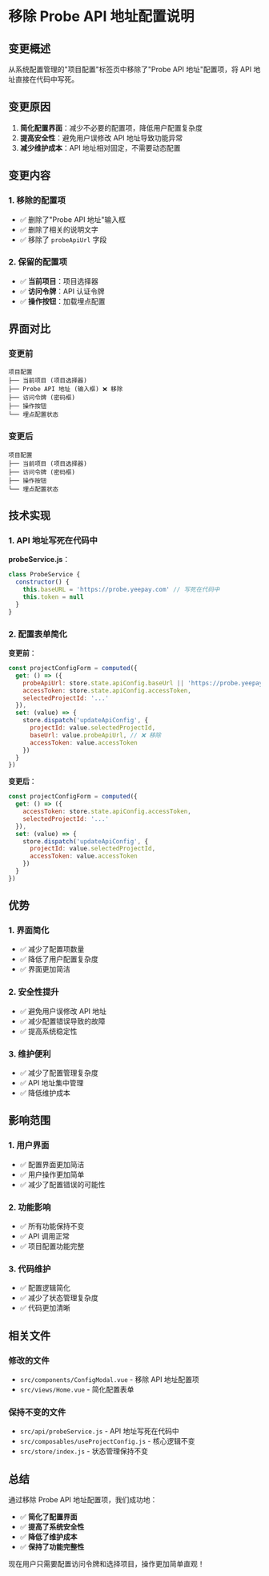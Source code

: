 # 移除 Probe API 地址配置说明

## 变更概述

从系统配置管理的"项目配置"标签页中移除了"Probe API 地址"配置项，将 API 地址直接在代码中写死。

## 变更原因

1. **简化配置界面**：减少不必要的配置项，降低用户配置复杂度
2. **提高安全性**：避免用户误修改 API 地址导致功能异常
3. **减少维护成本**：API 地址相对固定，不需要动态配置

## 变更内容

### 1. 移除的配置项
- ✅ 删除了"Probe API 地址"输入框
- ✅ 删除了相关的说明文字
- ✅ 移除了 `probeApiUrl` 字段

### 2. 保留的配置项
- ✅ **当前项目**：项目选择器
- ✅ **访问令牌**：API 认证令牌
- ✅ **操作按钮**：加载埋点配置

## 界面对比

### 变更前
```
项目配置
├── 当前项目 (项目选择器)
├── Probe API 地址 (输入框) ❌ 移除
├── 访问令牌 (密码框)
├── 操作按钮
└── 埋点配置状态
```

### 变更后
```
项目配置
├── 当前项目 (项目选择器)
├── 访问令牌 (密码框)
├── 操作按钮
└── 埋点配置状态
```

## 技术实现

### 1. API 地址写死在代码中

**probeService.js**：
```javascript
class ProbeService {
  constructor() {
    this.baseURL = 'https://probe.yeepay.com' // 写死在代码中
    this.token = null
  }
}
```

### 2. 配置表单简化

**变更前**：
```javascript
const projectConfigForm = computed({
  get: () => ({
    probeApiUrl: store.state.apiConfig.baseUrl || 'https://probe.yeepay.com', // ❌ 移除
    accessToken: store.state.apiConfig.accessToken,
    selectedProjectId: '...'
  }),
  set: (value) => {
    store.dispatch('updateApiConfig', {
      projectId: value.selectedProjectId,
      baseUrl: value.probeApiUrl, // ❌ 移除
      accessToken: value.accessToken
    })
  }
})
```

**变更后**：
```javascript
const projectConfigForm = computed({
  get: () => ({
    accessToken: store.state.apiConfig.accessToken,
    selectedProjectId: '...'
  }),
  set: (value) => {
    store.dispatch('updateApiConfig', {
      projectId: value.selectedProjectId,
      accessToken: value.accessToken
    })
  }
})
```

## 优势

### 1. 界面简化
- ✅ 减少了配置项数量
- ✅ 降低了用户配置复杂度
- ✅ 界面更加简洁

### 2. 安全性提升
- ✅ 避免用户误修改 API 地址
- ✅ 减少配置错误导致的故障
- ✅ 提高系统稳定性

### 3. 维护便利
- ✅ 减少了配置管理复杂度
- ✅ API 地址集中管理
- ✅ 降低维护成本

## 影响范围

### 1. 用户界面
- ✅ 配置界面更加简洁
- ✅ 用户操作更加简单
- ✅ 减少了配置错误的可能性

### 2. 功能影响
- ✅ 所有功能保持不变
- ✅ API 调用正常
- ✅ 项目配置功能完整

### 3. 代码维护
- ✅ 配置逻辑简化
- ✅ 减少了状态管理复杂度
- ✅ 代码更加清晰

## 相关文件

### 修改的文件
- `src/components/ConfigModal.vue` - 移除 API 地址配置项
- `src/views/Home.vue` - 简化配置表单

### 保持不变的文件
- `src/api/probeService.js` - API 地址写死在代码中
- `src/composables/useProjectConfig.js` - 核心逻辑不变
- `src/store/index.js` - 状态管理保持不变

## 总结

通过移除 Probe API 地址配置项，我们成功地：

- ✅ **简化了配置界面**
- ✅ **提高了系统安全性**
- ✅ **降低了维护成本**
- ✅ **保持了功能完整性**

现在用户只需要配置访问令牌和选择项目，操作更加简单直观！

